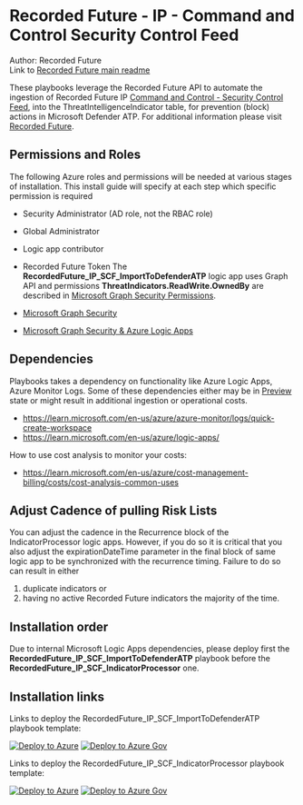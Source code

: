 # Recorded Future - IP - Command and Control Security Control Feed

Author: Recorded Future\
Link to [Recorded Future main readme](https://github.com/Azure/Azure-Sentinel/blob/master/Solutions/Recorded%20Future/readme.md)

These playbooks leverage the Recorded Future API to automate the ingestion of Recorded Future IP [Command and Control - Security Control Feed](https://support.recordedfuture.com/hc/en-us/articles/360024113434-Security-Control-Feed-Command-and-Control), into the ThreatIntelligenceIndicator table, for prevention (block) actions in Microsoft Defender ATP. For additional information please visit [Recorded Future](https://www.recordedfuture.com/integrations/azure/).

## Permissions and Roles

The following Azure roles and permissions will be needed at various stages of installation. This install guide will specify at each step which specific permission is required

- Security Administrator (AD role, not the RBAC role)

- Global Administrator

- Logic app contributor

- Recorded Future Token
The **RecordedFuture_IP_SCF_ImportToDefenderATP** logic app uses Graph API and permissions **ThreatIndicators.ReadWrite.OwnedBy** are described in [Microsoft Graph Security Permissions](https://learn.microsoft.com/en-us/graph/api/tiindicator-submittiindicators?view=graph-rest-beta&tabs=http#permissions).

- [Microsoft Graph Security](https://learn.microsoft.com/en-us/graph/api/resources/tiindicator?view=graph-rest-beta)
- [Microsoft Graph Security & Azure Logic Apps](https://learn.microsoft.com/en-us/azure/connectors/connectors-integrate-security-operations-create-api-microsoft-graph-security)

## Dependencies

Playbooks takes a dependency on functionality like Azure Logic Apps, Azure Monitor Logs. Some of these dependencies either may be in [Preview](https://azure.microsoft.com/support/legal/preview-supplemental-terms/) state or might result in additional ingestion or operational costs.

- https://learn.microsoft.com/en-us/azure/azure-monitor/logs/quick-create-workspace
- https://learn.microsoft.com/en-us/azure/logic-apps/

How to use cost analysis to monitor your costs:

- https://learn.microsoft.com/en-us/azure/cost-management-billing/costs/cost-analysis-common-uses
  
## Adjust Cadence of pulling Risk Lists

You can adjust the cadence in the Recurrence block of the IndicatorProcessor logic apps.
However, if you do so it is critical that you also adjust the expirationDateTime parameter in the final block of same logic app to be synchronized with the recurrence timing. Failure to do so can result in either

1. duplicate indicators or
1. having no active Recorded Future indicators the majority of the time.

## Installation order

Due to internal Microsoft Logic Apps dependencies, please deploy first the **RecordedFuture_IP_SCF_ImportToDefenderATP** playbook before the **RecordedFuture_IP_SCF_IndicatorProcessor** one.

## Installation links

Links to deploy the RecordedFuture_IP_SCF_ImportToDefenderATP playbook template:

[![Deploy to Azure](https://aka.ms/deploytoazurebutton)](https://portal.azure.com/#create/Microsoft.Template/uri/https%3A%2F%2Fraw.githubusercontent.com%2FAzure%2FAzure-Sentinel%2Fmaster%2FPlaybooks%2FRecordedFuture_IP_SCF%2FRecordedFuture_IP_SCF_ImportToDefenderATP.json)
[![Deploy to Azure Gov](https://aka.ms/deploytoazuregovbutton)](https://portal.azure.us/#create/Microsoft.Template/uri/https%3A%2F%2Fraw.githubusercontent.com%2FAzure%2FAzure-Sentinel%2Fmaster%2FPlaybooks%2FRecordedFuture_IP_SCF%2FRecordedFuture_IP_SCF_ImportToDefenderATP.json)

Links to deploy the RecordedFuture_IP_SCF_IndicatorProcessor playbook template:

[![Deploy to Azure](https://aka.ms/deploytoazurebutton)](https://portal.azure.com/#create/Microsoft.Template/uri/https%3A%2F%2Fraw.githubusercontent.com%2FAzure%2FAzure-Sentinel%2Fmaster%2FPlaybooks%2FRecordedFuture_IP_SCF%2FRecordedFuture_IP_SCF_IndicatorProcessor.json)
[![Deploy to Azure Gov](https://aka.ms/deploytoazuregovbutton)](https://portal.azure.us/#create/Microsoft.Template/uri/https%3A%2F%2Fraw.githubusercontent.com%2FAzure%2FAzure-Sentinel%2Fmaster%2FPlaybooks%2FRecordedFuture_IP_SCF%2FRecordedFuture_IP_SCF_IndicatorProcessor.json)
